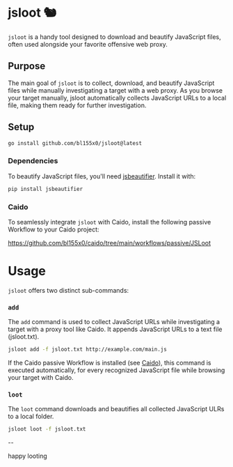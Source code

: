 # jsloot 🐿

`jsloot` is a handy tool designed to download and beautify JavaScript files, often used alongside your favorite offensive web proxy.

## Purpose

The main goal of `jsloot` is to collect, download, and beautify JavaScript files while manually investigating a target with a web proxy. 
As you browse your target manually, jsloot automatically collects JavaScript URLs to a local file, making them ready for further investigation.

## Setup

```bash
go install github.com/bl155x0/jsloot@latest
```

### Dependencies

To beautify JavaScript files, you'll need [jsbeautifier](https://pypi.org/project/jsbeautifier/). Install it with:

```bash
pip install jsbeautifier
```

### Caido

To seamlessly integrate `jsloot` with Caido, install the following passive Workflow to your Caido project:

https://github.com/bl155x0/caido/tree/main/workflows/passive/JSLoot


# Usage
`jsloot` offers two distinct sub-commands:


### `add`
The `add` command is used to collect JavaScript URLs while investigating a target with a proxy tool like Caido. 
It appends JavaScript URLs to a text file (jsloot.txt).

```bash
jsloot add -f jsloot.txt http://example.com/main.js
```
If the Caido passive Workflow is installed (see [Caido](#Caido)), this command is executed automatically,
for every recognized JavaScript file while browsing your target with Caido.

### `loot`

The `loot` command downloads and beautifies all collected JavaScript ULRs to a local folder.
``` bash
jsloot loot -f jsloot.txt
```



--

happy looting
